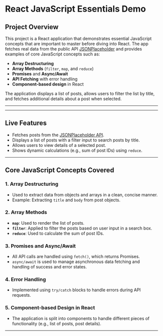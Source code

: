 # **React JavaScript Essentials Demo**

## **Project Overview**

This project is a React application that demonstrates essential JavaScript concepts that are important to master before diving into React. The app fetches real data from the public API [JSONPlaceholder](https://jsonplaceholder.typicode.com/) and provides examples of core JavaScript concepts such as:

- **Array Destructuring**
- **Array Methods** (`filter`, `map`, and `reduce`)
- **Promises** and **Async/Await**
- **API Fetching** with error handling
- **Component-based design** in React

The application displays a list of posts, allows users to filter the list by title, and fetches additional details about a post when selected.

---


---

## **Live Features**

- Fetches posts from the [JSONPlaceholder API](https://jsonplaceholder.typicode.com/posts/).
- Displays a list of posts with a filter input to search posts by title.
- Allows users to view details of a selected post.
- Shows dynamic calculations (e.g., sum of post IDs) using `reduce`.

---

## **Core JavaScript Concepts Covered**

### 1. **Array Destructuring**
   - Used to extract data from objects and arrays in a clean, concise manner.
   - Example: Extracting `title` and `body` from post objects.

### 2. **Array Methods**
   - **`map`**: Used to render the list of posts.
   - **`filter`**: Applied to filter the posts based on user input in a search box.
   - **`reduce`**: Used to calculate the sum of post IDs.

### 3. **Promises and Async/Await**
   - All API calls are handled using `fetch()`, which returns Promises.
   - `async/await` is used to manage asynchronous data fetching and handling of success and error states.

### 4. **Error Handling**
   - Implemented using `try/catch` blocks to handle errors during API requests.

### 5. **Component-based Design in React**
   - The application is split into components to handle different pieces of functionality (e.g., list of posts, post details).

---



